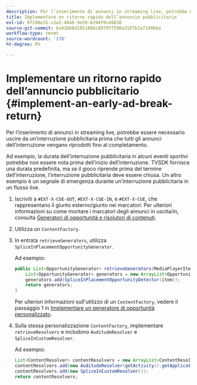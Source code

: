 ```yaml
---
description: Per l’inserimento di annunci in streaming live, potrebbe essere necessario uscire da un’interruzione pubblicitaria prima che tutti gli annunci dell’interruzione vengano riprodotti fino al completamento.
title: Implementare un ritorno rapido dell’annuncio pubblicitario
exl-id: 07246e31-c2a2-4646-9e59-6294f0ce8838
source-git-commit: be43bbbd1051886c8979ff590a3197b2a7249b6a
workflow-type: tm+mt
source-wordcount: '178'
ht-degree: 0%

---
```


# Implementare un ritorno rapido dell’annuncio pubblicitario {#implement-an-early-ad-break-return}

Per l’inserimento di annunci in streaming live, potrebbe essere necessario uscire da un’interruzione pubblicitaria prima che tutti gli annunci dell’interruzione vengano riprodotti fino al completamento.

Ad esempio, la durata dell’interruzione pubblicitaria in alcuni eventi sportivi potrebbe non essere nota prima dell’inizio dell’interruzione. TVSDK fornisce una durata predefinita, ma se il gioco riprende prima del termine dell’interruzione, l’interruzione pubblicitaria deve essere chiusa. Un altro esempio è un segnale di emergenza durante un’interruzione pubblicitaria in un flusso live.

1. Iscriviti a `#EXT-X-CUE-OUT`, `#EXT-X-CUE-IN`, e `#EXT-X-CUE`, che rappresentano il giunto esterno/giunto nei marcatori.
Per ulteriori informazioni su come montare i marcatori degli annunci in uscita/in, consulta [Generatori di opportunità e risolutori di contenuti](../../ad-insertion/content-resolver/android-3x-content-resolver.md).
1. Utilizza un `ContentFactory`.
1. In entrata `retrieveGenerators`, utilizza `SpliceInPlacementOpportunityGenerator`.

   Ad esempio:

   ```java
   public List<OpportunityGenerator> retrieveGenerators(MediaPlayerItem item) { 
       List<OpportunityGenerator> generators = new ArrayList<OpportunityGenerator>(); 
       generators.add(SpliceInPlacementOpportunityDetector(item)); 
       return generators; 
   }
   ```

   Per ulteriori informazioni sull&#39;utilizzo di un `ContentFactory`, vedere il passaggio 1 in [Implementare un generatore di opportunità personalizzato](../../ad-insertion/content-resolver/android-3x-opp-detector-impl-android.md).

1. Sulla stessa personalizzazione `ContentFactory`, implementare `retrieveResolvers` e includono `AuditudeResolver` e `SpliceInCustomResolver`.

   Ad esempio:

   ```java
   List<ContentResolver> contentResolvers = new ArrayList<ContentResolver>(); 
   contentResolvers.add(new AuditudeResolver(getActivity().getApplicationContext())); 
   contentResolvers.add(new SpliceInCustomResolver()); 
   return contentResolvers;
   ```
